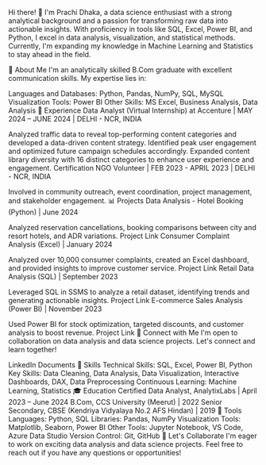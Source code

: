Hi there! 👋
I'm Prachi Dhaka, a data science enthusiast with a strong analytical background and a passion for transforming raw data into actionable insights. With proficiency in tools like SQL, Excel, Power BI, and Python, I excel in data analysis, visualization, and statistical methods. Currently, I'm expanding my knowledge in Machine Learning and Statistics to stay ahead in the field.

🌱 About Me
I'm an analytically skilled B.Com graduate with excellent communication skills. My expertise lies in:

Languages and Databases: Python, Pandas, NumPy, SQL, MySQL
Visualization Tools: Power BI
Other Skills: MS Excel, Business Analysis, Data Analysis
🔭 Experience
Data Analyst (Virtual Internship) at Accenture | MAY 2024 – JUNE 2024 | DELHI - NCR, INDIA

Analyzed traffic data to reveal top-performing content categories and developed a data-driven content strategy.
Identified peak user engagement and optimized future campaign schedules accordingly.
Expanded content library diversity with 16 distinct categories to enhance user experience and engagement.
Certification
NGO Volunteer | FEB 2023 - APRIL 2023 | DELHI - NCR, INDIA

Involved in community outreach, event coordination, project management, and stakeholder engagement.
📊 Projects
Data Analysis - Hotel Booking (Python) | June 2024

Analyzed reservation cancellations, booking comparisons between city and resort hotels, and ADR variations.
Project Link
Consumer Complaint Analysis (Excel) | January 2024

Analyzed over 10,000 consumer complaints, created an Excel dashboard, and provided insights to improve customer service.
Project Link
Retail Data Analysis (SQL) | September 2023

Leveraged SQL in SSMS to analyze a retail dataset, identifying trends and generating actionable insights.
Project Link
E-commerce Sales Analysis (Power BI) | November 2023

Used Power BI for stock optimization, targeted discounts, and customer analysis to boost revenue.
Project Link
👯 Connect with Me
I'm open to collaboration on data analysis and data science projects. Let's connect and learn together!

LinkedIn
Documents
🚀 Skills
Technical Skills: SQL, Excel, Power BI, Python
Key Skills: Data Cleaning, Data Analysis, Data Visualization, Interactive Dashboards, DAX, Data Preprocessing
Continuous Learning: Machine Learning, Statistics
🎓 Education
Certified Data Analyst, AnalytixLabs | April 2023 – June 2024
B.Com, CCS University (Meerut) | 2022
Senior Secondary, CBSE (Kendriya Vidyalaya No.2 AFS Hindan) | 2019
🔧 Tools
Languages: Python, SQL
Libraries: Pandas, NumPy
Visualization Tools: Matplotlib, Seaborn, Power BI
Other Tools: Jupyter Notebook, VS Code, Azure Data Studio
Version Control: Git, GitHub
🤝 Let's Collaborate
I'm eager to work on exciting data analysis and data science projects. Feel free to reach out if you have any questions or opportunities!





